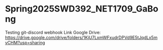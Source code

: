 ﻿# Spring2025SWD392_NET1709_GaBong
Testing git-discord webhook
Link Google Drive: https://drive.google.com/drive/folders/1KjU7LxmWFxudrDPVd9E5tJqdLx5mvCHM?usp=sharing
